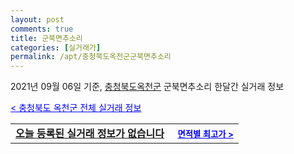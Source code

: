 ```yaml
---
layout: post
comments: true
title: 군북면추소리
categories: [실거래가]
permalink: /apt/충청북도옥천군군북면추소리
---
```


2021년 09월 06일 기준, <a href="/apt/충청북도옥천군">충청북도옥천군</a> 군북면추소리 한달간 실거래 정보

<a style="color: blue;" href="/apt/충청북도옥천군">< 충청북도 옥천군 전체 실거래 정보</a>
<!---- start ---->
<table>
  <tr>
    <td colspan="4" style="font-weight: bold;"><a href="/apt/충청북도옥천군군북면추소리{name_without_space}">오늘 등록된 실거래 정보가 없습니다</a> &nbsp;&nbsp;&nbsp; <a style="color: blue; font-size: smaller;" href="/apt/충청북도옥천군군북면추소리{name_without_space}">면적별 최고가 ></a></td>
  </tr>
    
</table>
<!---- end ---->
    